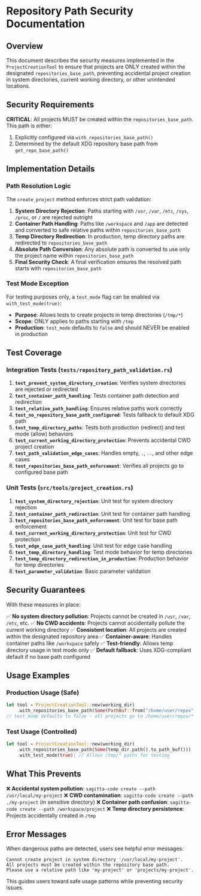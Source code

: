 # Repository Path Security Documentation

## Overview

This document describes the security measures implemented in the `ProjectCreationTool` to ensure that projects are ONLY created within the designated `repositories_base_path`, preventing accidental project creation in system directories, current working directory, or other unintended locations.

## Security Requirements

**CRITICAL**: All projects MUST be created within the `repositories_base_path`. This path is either:
1. Explicitly configured via `with_repositories_base_path()`
2. Determined by the default XDG repository base path from `get_repo_base_path()`

## Implementation Details

### Path Resolution Logic

The `create_project` method enforces strict path validation:

1. **System Directory Rejection**: Paths starting with `/usr`, `/var`, `/etc`, `/sys`, `/proc`, or `/` are rejected outright
2. **Container Path Handling**: Paths like `/workspace` and `/app` are detected and converted to safe relative paths within `repositories_base_path`
3. **Temp Directory Redirection**: In production, temp directory paths are redirected to `repositories_base_path`
4. **Absolute Path Conversion**: Any absolute path is converted to use only the project name within `repositories_base_path`
5. **Final Security Check**: A final verification ensures the resolved path starts with `repositories_base_path`

### Test Mode Exception

For testing purposes only, a `test_mode` flag can be enabled via `with_test_mode(true)`:

- **Purpose**: Allows tests to create projects in temp directories (`/tmp/*`)
- **Scope**: ONLY applies to paths starting with `/tmp`
- **Production**: `test_mode` defaults to `false` and should NEVER be enabled in production

## Test Coverage

### Integration Tests (`tests/repository_path_validation.rs`)

1. **`test_prevent_system_directory_creation`**: Verifies system directories are rejected or redirected
2. **`test_container_path_handling`**: Tests container path detection and redirection  
3. **`test_relative_path_handling`**: Ensures relative paths work correctly
4. **`test_no_repository_base_path_configured`**: Tests fallback to default XDG path
5. **`test_temp_directory_paths`**: Tests both production (redirect) and test mode (allow) behaviors
6. **`test_current_working_directory_protection`**: Prevents accidental CWD project creation
7. **`test_path_validation_edge_cases`**: Handles empty, `.`, `..`, and other edge cases
8. **`test_repositories_base_path_enforcement`**: Verifies all projects go to configured base path

### Unit Tests (`src/tools/project_creation.rs`)

1. **`test_system_directory_rejection`**: Unit test for system directory rejection
2. **`test_container_path_redirection`**: Unit test for container path handling
3. **`test_repositories_base_path_enforcement`**: Unit test for base path enforcement  
4. **`test_current_working_directory_protection`**: Unit test for CWD protection
5. **`test_edge_case_path_handling`**: Unit test for edge case handling
6. **`test_temp_directory_handling`**: Test mode behavior for temp directories
7. **`test_temp_directory_redirection_in_production`**: Production behavior for temp directories
8. **`test_parameter_validation`**: Basic parameter validation

## Security Guarantees

With these measures in place:

✅ **No system directory pollution**: Projects cannot be created in `/usr`, `/var`, `/etc`, etc.
✅ **No CWD accidents**: Projects cannot accidentally pollute the current working directory
✅ **Consistent location**: All projects are created within the designated repository area
✅ **Container-aware**: Handles container paths like `/workspace` safely
✅ **Test-friendly**: Allows temp directory usage in test mode only
✅ **Default fallback**: Uses XDG-compliant default if no base path configured

## Usage Examples

### Production Usage (Safe)
```rust
let tool = ProjectCreationTool::new(working_dir)
    .with_repositories_base_path(Some(PathBuf::from("/home/user/repos")));
// test_mode defaults to false - all projects go to /home/user/repos/*
```

### Test Usage (Controlled)
```rust
let tool = ProjectCreationTool::new(working_dir)
    .with_repositories_base_path(Some(temp_dir.path().to_path_buf()))
    .with_test_mode(true); // Allows /tmp/* paths for testing
```

## What This Prevents

❌ **Accidental system pollution**: `sagitta-code create --path /usr/local/my-project`
❌ **CWD contamination**: `sagitta-code create --path ./my-project` (in sensitive directory)
❌ **Container path confusion**: `sagitta-code create --path /workspace/project`
❌ **Temp directory persistence**: Projects accidentally created in `/tmp`

## Error Messages

When dangerous paths are detected, users see helpful error messages:

```
Cannot create project in system directory '/usr/local/my-project'. 
All projects must be created within the repository base path. 
Please use a relative path like 'my-project' or 'projects/my-project'.
```

This guides users toward safe usage patterns while preventing security issues. 